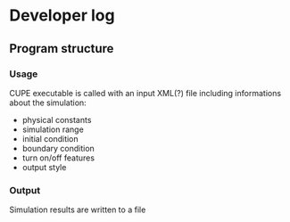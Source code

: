 # Developer log

## Program structure

### Usage
CUPE executable is called with an input XML(?) file including informations about the simulation:

* physical constants
* simulation range
* initial condition
* boundary condition
* turn on/off features
* output style

### Output
Simulation results are written to a file
